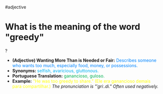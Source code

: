 #adjective

# What is the meaning of the word "greedy"
?
* **(Adjective) Wanting More Than is Needed or Fair:** <span style="color:rgb(0, 132, 255)">Describes someone who wants too much, especially food, money, or possessions.</span>
* **Synonyms:** <span style="color:rgb(0, 176, 240)">selfish, avaricious, gluttonous.</span>
* **Portuguese Translation:** <span style="color:rgb(0, 176, 80)">ganancioso, guloso.</span>
* **Example:** <span style="color:rgb(255, 255, 0)">"He was too greedy to share." (Ele era ganancioso demais para compartilhar.)</span>
*The pronunciation is "ˈɡriː.di." Often used negatively.*
<!--SR:!2025-07-22,14,290-->